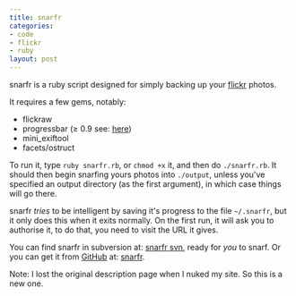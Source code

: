```yaml
--- 
title: snarfr
categories: 
- code
- flickr
- ruby
layout: post
---
```

snarfr is a ruby script designed for simply backing up your [flickr](http://www.flickr.com/ "Welcome to Flickr - Photo Sharing") photos. 

It requires a few gems, notably:

  * flickraw
  * progressbar (≥ 0.9 see: [here](http://0xcc.net/ruby-progressbar/index.html.en "Ruby/ProgressBar: A Text Progress Bar Library for Ruby"))
  * mini_exiftool
  * facets/ostruct

To run it, type `ruby snarfr.rb`, or `chmod +x` it, and then do `./snarfr.rb`. It should then begin snarfing yours photos into `./output`, unless you've specified an output directory (as the first argument), in which case things will go there.

snarfr *tries* to be intelligent by saving it's progress to the file `~/.snarfr`, but it only does this when it exits normally. On the first run, it will ask you to authorise it, to do that, you need to visit the URL it gives.

You can find snarfr in subversion at: [snarfr svn](http://svn.hackerific.net/svn/snarfr/ "snarfr - Revision 10: /"), ready for *you* to snarf. Or you can get it from [GitHub](http://github.com/ "Secure Git hosting and collaborative development &mdash; GitHub") at: [snarfr](http://github.com/mattfoster/snarfr/tree/master "mattfoster's snarfr at master &mdash; GitHub").

Note: I lost the original description page when I nuked my site. So this is a new one.

